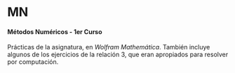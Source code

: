 # MN
#### Métodos Numéricos - 1er Curso

Prácticas de la asignatura, en *Wolfram Mathemática*. También
incluye algunos de los ejercicios de la relación 3, que eran
apropiados para resolver por computación.
